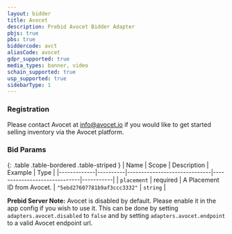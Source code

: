 ```yaml
---
layout: bidder
title: Avocet
description: Prebid Avocet Bidder Adapter
pbjs: true
pbs: true
biddercode: avct
aliasCode: avocet
gdpr_supported: true
media_types: banner, video
schain_supported: true
usp_supported: true
sidebarType: 1
---
```


### Registration

Please contact Avocet at <info@avocet.io> if you would like to get started selling inventory via the Avocet platform.

### Bid Params

{: .table .table-bordered .table-striped }
| Name        | Scope    | Description                  | Example                      | Type      |
|-------------|----------|------------------------------|------------------------------|-----------|
| `placement` | required | A Placement ID from Avocet.  | `"5ebd27607781b9af3ccc3332"` | `string`  |

**Prebid Server Note:** Avocet is disabled by default. Please enable it in the app config if you wish to use it. This can be done by setting `adapters.avocet.disabled` to `false` and by setting `adapters.avocet.endpoint` to a valid Avocet endpoint url.
